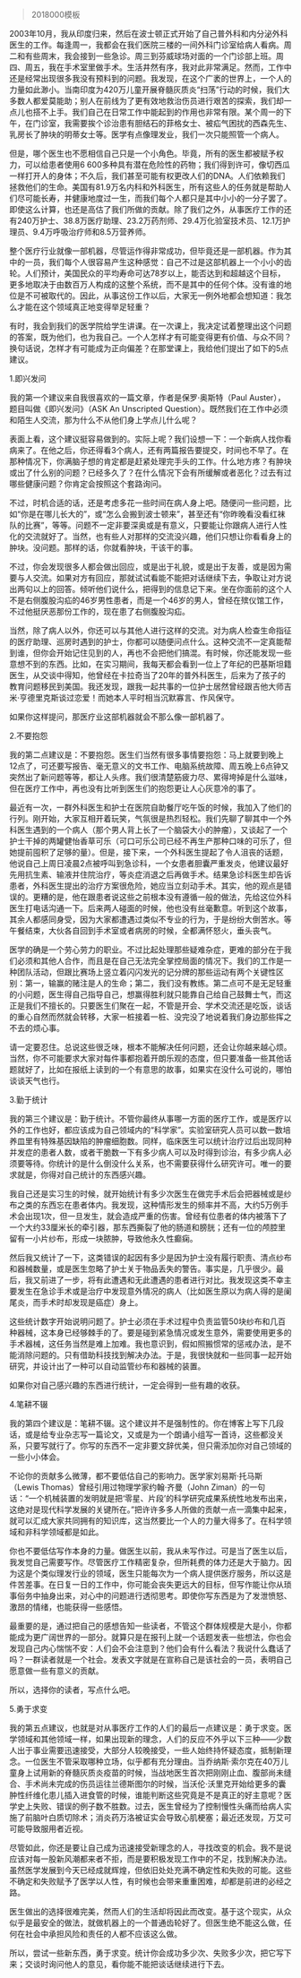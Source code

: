 # 
> 2018000模板



2003年10月，我从印度归来，然后在波士顿正式开始了自己普外科和内分泌外科医生的工作。每逢周一，我都会在我们医院三楼的一间外科门诊室给病人看病。周二和有些周末，我会接到一些急诊。周三到芬威球场对面的一个门诊部上班。周四、周五，我在手术室里做手术。生活井然有序，我对此非常满足。然而，工作中还是经常出现很多我没有预料到的问题。我发现，在这个广袤的世界上，一个人的力量如此渺小。当南印度为420万儿童开展脊髓灰质炎“扫荡”行动的时候，我们大多数人都爱莫能助；别人在前线为了更有效地救治伤员进行艰苦的探索，我们却一点儿也搭不上手。我们自己在日常工作中能起到的作用也非常有限。某个周一的下午，在门诊室，我需要挨个诊治患有胆结石的菲格女士、被疝气困扰的西森先生、乳房长了肿块的明蒂女士等。医学有点像理发业，我们一次只能照管一个病人。

但是，哪个医生也不愿相信自己只是一个小角色。毕竟，所有的医生都被赋予权力，可以给患者使用6 600多种具有潜在危险性的药物；我们得到许可，像切西瓜一样打开人的身体；不久后，我们甚至可能有权更改人们的DNA。人们依赖我们拯救他们的生命。美国有81.9万名内科和外科医生，所有这些人的任务就是帮助人们尽可能长寿，并健康地度过一生，而我们每个人都只是其中小小的一分子罢了。即使这么计算，也还是高估了我们所做的贡献。除了我们之外，从事医疗工作的还有240万护士、38.8万医疗助理、23.2万药剂师、29.4万化验室技术员、12.1万护理员、9.4万呼吸治疗师和8.5万营养师。

整个医疗行业就像一部机器，尽管运作得非常成功，但毕竟还是一部机器。作为其中的一员，我们每个人很容易产生这种感觉：自己不过是这部机器上一个小小的齿轮。人们预计，美国民众的平均寿命可达78岁以上，能否达到和超越这个目标，更多地取决于由数百万人构成的这整个系统，而不是其中的任何个体。没有谁的地位是不可被取代的。因此，从事这份工作以后，大家无一例外地都会想知道：我怎么才能在这个领域真正地变得举足轻重？

有时，我会到我们的医学院给学生讲课。在一次课上，我决定试着整理出这个问题的答案，既为他们，也为我自己。一个人怎样才有可能变得更有价值、与众不同？换句话说，怎样才有可能成为正向偏差？在那堂课上，我给他们提出了如下的5点建议。

1.即兴发问

我的第一个建议来自我很喜欢的一篇文章，作者是保罗·奥斯特（Paul Auster），题目叫做《即兴发问》（ASK An Unscripted Question）。既然我们在工作中必须和陌生人交流，那为什么不从他们身上学点儿什么呢？

表面上看，这个建议挺容易做到的。实际上呢？我们设想一下：一个新病人找你看病来了。在他之后，你还得看3个病人，还有两篇报告要提交，时间也不早了。在那种情况下，你满脑子想的肯定都是赶紧处理完手头的工作。什么地方疼？有肿块或出了什么别的问题？已经多久了？在什么情况下会有所缓解或者恶化？过去有过哪些健康问题？你肯定会按照这个套路询问。

不过，时机合适的话，还是考虑多花一些时间在病人身上吧。随便问一些问题，比如“你是在哪儿长大的”，或“怎么会搬到波士顿来”，甚至还有“你昨晚看没看红袜队的比赛”，等等。问题不一定非要深奥或是有意义，只要能让你跟病人进行人性化的交流就好了。当然，也有些人对那样的交流没兴趣，他们只想让你看看身上的肿块。没问题。那样的话，你就看肿块，干该干的事。

不过，你会发现很多人都会做出回应，或是出于礼貌，或是出于友善，或是因为需要与人交流。如果对方有回应，那就试试看能不能把对话继续下去，争取让对方说出两句以上的回答。倾听他们说什么，把得到的信息记下来。坐在你面前的这个人不是右侧腹股沟疝的46岁男性患者，而是一个46岁的男人，曾经在殡仪馆工作，不过他挺厌恶那份工作的，现在患了右侧腹股沟疝。

当然，除了病人以外，你还可以与其他人进行这样的交流。对为病人检查生命指征的医疗助理、巡房时遇到的护士，你都可以随便问点什么。这种交流不一定真能帮到谁，但你会开始记住见到的人，再也不会把他们搞混。有时候，你还能发现一些意想不到的东西。比如，在实习期间，我每天都会看到一位上了年纪的巴基斯坦籍医生，从交谈中得知，他曾经在卡拉奇当了20年的普外科医生，后来为了孩子的教育问题移民到美国。我还发现，跟我一起共事的一位护士居然曾经跟吉他大师吉米·亨德里克斯谈过恋爱！而她本人平时相当沉默寡言、作风保守。

如果你这样提问，那医疗业这部机器就会不那么像一部机器了。

2.不要抱怨

我的第二点建议是：不要抱怨。医生们当然有很多事情要抱怨：马上就要到晚上12点了，可还要写报告、毫无意义的文书工作、电脑系统故障、周五晚上6点钟又突然出了新问题等等，都让人头疼。我们很清楚筋疲力尽、累得垮掉是什么滋味，但在医疗工作中，再也没有比听到医生们的抱怨更让人心灰意冷的事了。

最近有一次，一群外科医生和护士在医院自助餐厅吃午饭的时候，我加入了他们的行列。刚开始，大家互相开着玩笑，气氛很是热烈轻松。我们先聊了聊其中一个外科医生遇到的一个病人（那个男人背上长了一个脑袋大小的肿瘤），又谈起了一个护士干掉的两罐健怡香草可乐（可口可乐公司已经不再生产那种口味的可乐了，但她提前囤积了足够的量）。但是，接下来，一个外科医生提起了令人沮丧的话题，他说自己上周日凌晨2点被呼叫到急诊科，一个女患者胆囊严重发炎，他建议最好先用抗生素、输液并住院治疗，等炎症消退之后再做手术。结果急诊科医生却告诉患者，外科医生提出的治疗方案很危险，她应当立刻动手术。其实，他的观点是错误的。更糟的是，他在跟患者说这些之前根本没有遵循一般的做法，先给这位外科医生打电话沟通一下。后来两人碰面的时候，他也没有丝毫歉意。听到这个故事，其余人都感同身受，因为大家都遭遇过类似不专业的行为，于是纷纷大倒苦水。等午餐结束，大伙各自回到手术室或者病房的时候，全都满怀怒火，垂头丧气。

医学的确是一个劳心劳力的职业。不过比起处理那些疑难杂症，更难的部分在于我们必须和其他人合作，而且是在自己无法完全掌控局面的情况下。我们的工作是一种团队活动，但跟比赛场上竖立着闪闪发光的记分牌的那些运动有两个关键性区别：第一，输赢的赌注是人的生命；第二，我们没有教练。第二点可不是无足轻重的小问题，医生得自己指导自己，想赢得胜利就只能靠自己给自己鼓舞士气，而这正是我们不擅长的。只要医生们聚在一起，不管是开会、学术交流还是吃饭，谈话的重心自然而然就会转移，大家一桩接着一桩、没完没了地说着我们身边那些挥之不去的烦心事。

请一定要忍住。总说这些很乏味，根本不能解决任何问题，还会让你越来越心烦。当然，你不可能要求大家对每件事都抱着开朗乐观的态度，但只要准备一些其他话题就好了，比如在报纸上读到的一个有意思的故事，如果实在没什么可说的，哪怕谈谈天气也行。

3.勤于统计

我的第三个建议是：勤于统计。不管你最终从事哪一方面的医疗工作，或是医疗以外的工作也好，都应该成为自己领域内的“科学家”。实验室研究人员可以数一数培养皿里有特殊基因缺陷的肿瘤细胞数。同样，临床医生可以统计治疗过后出现同种并发症的患者人数，或者干脆数一下有多少病人可以及时得到诊治，有多少病人必须要等待。你统计的是什么倒没什么关系，也不需要获得什么研究许可。唯一的要求就是，你得对自己统计的东西感兴趣。

我自己还是实习生的时候，就开始统计有多少次医生在做完手术后会把器械或是纱布之类的东西忘在患者体内。我发现，这种情形发生的频率并不高，大约5万例手术会出现1次，但一旦发生，就会造成严重的伤害。曾经有位患者的体内被落下了一个大约33厘米长的牵引器，那东西撕裂了他的肠道和膀胱；还有一位的颅腔里留有一小片纱布，形成一块脓肿，导致他永久性癫痫。

然后我又统计了一下，这类错误的起因有多少是因为护士没有履行职责、清点纱布和器械数量，或是医生忽略了护士关于物品丢失的警告。事实是，几乎很少。最后，我又前进了一步，将有此遭遇和无此遭遇的患者进行对比。我发现这类不幸主要发生在急诊手术或是治疗中发现意外情况的病人（比如医生原以为病人得的是阑尾炎，而手术时却发现是癌症）身上。

这些统计数字开始说明问题了。护士必须在手术过程中负责监管50块纱布和几百种器械，这本身已经够棘手的了。要是碰到紧急情况或发生意外，需要使用更多的手术器械，这任务当然是难上加难。我也意识到，假如照搬惯常的惩戒办法，是不能消除问题的。只有借助科技找到解决办法。于是，我很快就和一些同事一起开始研究，并设计出了一种可以自动监管纱布和器械的装置。

如果你对自己感兴趣的东西进行统计，一定会得到一些有趣的收获。

4.笔耕不辍

我的第四个建议是：笔耕不辍。这个建议并不是强制性的。你在博客上写下几段话，或是给专业杂志写一篇论文，又或是为一个朗诵小组写一首诗，这些都没关系，只要写就行了。你写的东西不一定非要文辞优美，但只需添加你对自己领域的一些小小体会。

不论你的贡献多么微薄，都不要低估自己的影响力。医学家刘易斯·托马斯（Lewis Thomas）曾经引用过物理学家约翰·齐曼（John Ziman）的一句话：“一个机械装置的发明就是把‘零星、片段’的科学研究成果系统性地发布出来，这绝对是现代科学发展的关键所在。”把许许多多人所做的贡献一点一滴集中起来，就可以汇成大家共同拥有的知识库，这当然要比一个人的力量大得多了。在科学领域和非科学领域都是如此。

你也不要低估写作本身的力量。做医生以前，我从未写作过。可是当了医生以后，我发觉自己需要写作。尽管医疗工作精密复杂，但所耗费的体力还是大于脑力。因为这是个类似理发行业的领域，医生只能每次为一个病人提供医疗服务，所以这是件苦差事。在日复一日的工作中，你可能会丧失更远大的目标，但写作能让你从琐事俗务中抽身出来，对心中的问题进行透彻思考。即使你写东西是为了发泄愤怒、激昂的情绪，也能获得一些感悟。

最重要的是，通过把自己的感想告知一些读者，不管这个群体规模是大是小，你都能成为更广阔世界的一部分。就算只是在报刊上就一个话题发表一些想法，你也会发现自己内心惴惴不安：人们会不会注意到？他们会有什么看法？我说什么蠢话了吗？一群读者就是一个社会。发表文字就是在宣称自己是该社会的一员，表明自己愿意做一些有意义的贡献。

所以，选择你的读者，写点什么吧。

5.勇于求变

我的第五点建议，也就是对从事医疗工作的人们的最后一点建议是：勇于求变。医学领域和其他领域一样，如果出现新的理念，人们的反应不外乎以下三种——少数人出于事业需要迅速接受，大部分人较晚接受，一些人始终持怀疑态度，抵制新理念。一位医生不管采取哪种立场，似乎都有充分理由。当乔纳斯·索尔克在40万儿童身上试用新的脊髓灰质炎疫苗的时候，当战地医生首次把刚刚止血、腹部尚未缝合、手术尚未完成的伤员运往兰德斯图尔的时候，当沃伦·沃里克开始给更多的囊肿性纤维化患儿插入进食管的时候，谁能判断这些究竟是不是真正的好主意呢？医学史上失败、错误的例子数不胜数。过去，医生曾经为了控制慢性头痛而给病人实施了前脑叶白质切除术；消炎药万洛被证实会导致心肌梗塞；最近还发现，万艾可可能导致服用者近视。

尽管如此，你还是要让自己成为迅速接受新理念的人，寻找改变的机会。我不是说应该对每一股新风潮都来者不拒，而是要积极发现工作中的不足，找到解决办法。虽然医学发展到今天已经成就辉煌，但依旧处处充满不确定性和失败的可能。这些不确定和失败赋予了医学以人性，有时候也会带来重重困难，却都是前进的必经之路。

医生做出的选择很难完美，然而人们的生活却将因此而改变。基于这个现实，从众似乎是最安全的做法，就做机器上的一个普通齿轮好了。但医生绝不能这么做，任何在社会中承担风险和责任的人都不应该这么做。

所以，尝试一些新东西，勇于求变。统计你会成功多少次、失败多少次，把它写下来；交谈时询问他人的意见，看你能不能把谈话继续进行下去。

